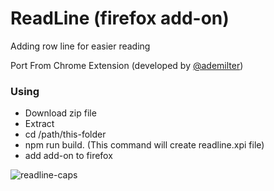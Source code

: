# ReadLine (firefox add-on)

Adding row line for easier reading

Port From Chrome Extension (developed by [@ademilter](https://github.com/ademilter/read-line))

### Using

* Download zip file
* Extract
* cd /path/this-folder
* npm run build. (This command will create readline.xpi file)
* add add-on to firefox


![readline-caps](http://cdn2.dropmark.com/88304/3a9c314516cbb1deee396d34ccf6ee52504b9112/caps.png)
